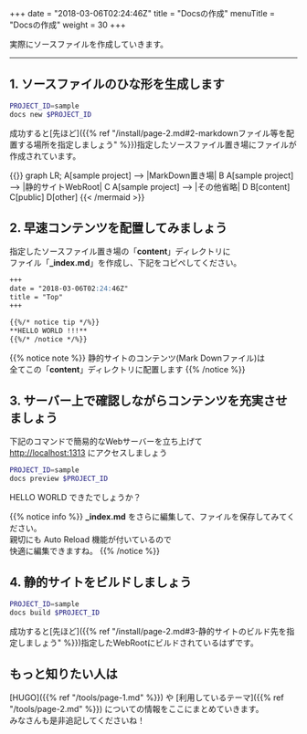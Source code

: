 +++
date = "2018-03-06T02:24:46Z"
title = "Docsの作成"
menuTitle = "Docsの作成"
weight = 30
+++

実際にソースファイルを作成していきます。

--- 

## 1. ソースファイルのひな形を生成します

```bash
PROJECT_ID=sample
docs new $PROJECT_ID
```

成功すると[先ほど]({{% ref "/install/page-2.md#2-markdownファイル等を配置する場所を指定しましょう" %}})指定したソースファイル置き場にファイルが作成されています。

{{<mermaid align="left">}}
graph LR;
    A[sample project] --> |MarkDown置き場| B
    A[sample project] --> |静的サイトWebRoot| C
    A[sample project] --> |その他省略| D
    B[content]
    C[public]
    D[other]
{{< /mermaid >}}

## 2. 早速コンテンツを配置してみましょう
指定したソースファイル置き場の「**content**」ディレクトリに  
ファイル「**_index.md**」を作成し、下記をコピペしてください。

```markdown
+++
date = "2018-03-06T02:24:46Z"
title = "Top"
+++

{{%/* notice tip */%}}
**HELLO WORLD !!!**
{{%/* /notice */%}}

```

{{% notice note %}}
静的サイトのコンテンツ(Mark Downファイル)は  
全てこの「**content**」ディレクトリに配置します
{{% /notice %}}

## 3. サーバー上で確認しながらコンテンツを充実させましょう

下記のコマンドで簡易的なWebサーバーを立ち上げて  
[http://localhost:1313](http://localhost:1313) にアクセスしましょう

```bash
PROJECT_ID=sample
docs preview $PROJECT_ID
```
HELLO WORLD できたでしょうか？  

{{% notice info %}}
**_index.md** をさらに編集して、ファイルを保存してみてください。  
親切にも Auto Reload 機能が付いているので  
快適に編集できますね。
{{% /notice %}}

## 4. 静的サイトをビルドしましょう

```bash
PROJECT_ID=sample
docs build $PROJECT_ID
```

成功すると[先ほど]({{% ref "/install/page-2.md#3-静的サイトのビルド先を指定しましょう" %}})指定したWebRootにビルドされているはずです。


## もっと知りたい人は
[HUGO]({{% ref "/tools/page-1.md" %}}) や [利用しているテーマ]({{% ref "/tools/page-2.md" %}}) についての情報をここにまとめていきます。  
みなさんも是非追記してくださいね！
